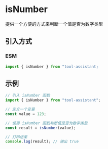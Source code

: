 # isNumber

提供一个方便的方式来判断一个值是否为数字类型

## 引入方式

<!-- ### CJS

```javascript
const { isNumber } = require("tool-assistant");
``` -->

### ESM

```javascript
import { isNumber } from "tool-assistant;
```

## 示例

```javascript
// 引入 isNumber 函数
import { isNumber } from "tool-assistant";

// 定义一个变量
const value = 123;

// 使用 isNumber 函数判断值是否为数字类型
const result = isNumber(value);

// 打印结果
console.log(result); // 输出 true
```

